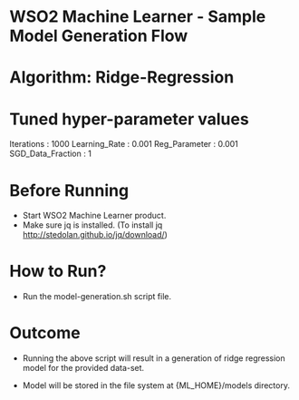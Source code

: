 WSO2 Machine Learner - Sample Model Generation Flow
===================================================

Algorithm: Ridge-Regression
===========================

Tuned hyper-parameter values
============================

Iterations : 1000
Learning_Rate : 0.001
Reg_Parameter : 0.001
SGD_Data_Fraction : 1

Before Running
==============

* Start WSO2 Machine Learner product.
* Make sure jq is installed. (To install jq http://stedolan.github.io/jq/download/)

How to Run?
===========

* Run the model-generation.sh script file.

Outcome
=======

* Running the above script will result in a generation of ridge regression model for the provided data-set.

* Model will be stored in the file system at {ML_HOME}/models directory.
